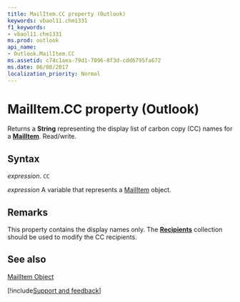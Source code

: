 ```yaml
---
title: MailItem.CC property (Outlook)
keywords: vbaol11.chm1331
f1_keywords:
- vbaol11.chm1331
ms.prod: outlook
api_name:
- Outlook.MailItem.CC
ms.assetid: c74c1aea-79d1-7096-8f3d-cdd6795fa672
ms.date: 06/08/2017
localization_priority: Normal
---
```



# MailItem.CC property (Outlook)

Returns a **String** representing the display list of carbon copy (CC) names for a **[MailItem](Outlook.MailItem.md)**. Read/write.


## Syntax

_expression_. `CC`

_expression_ A variable that represents a [MailItem](Outlook.MailItem.md) object.


## Remarks

This property contains the display names only. The  **[Recipients](Outlook.Recipients.md)** collection should be used to modify the CC recipients.


## See also


[MailItem Object](Outlook.MailItem.md)

[!include[Support and feedback](~/includes/feedback-boilerplate.md)]
